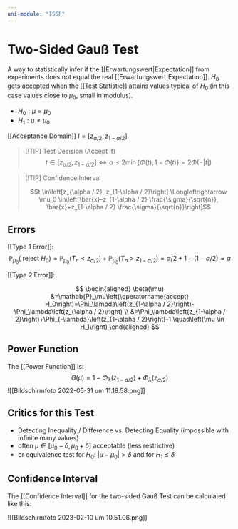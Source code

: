 ```yaml
---
uni-module: "ISSP"
---
```


# Two-Sided Gauß Test

A way to statistically infer if the [[Erwartungswert|Expectation]] from experiments does not equal the real [[Erwartungswert|Expectation]]. $H_0$ gets accepted when the [[Test Statistic]] attains values typical of $H_0$ (in this case values close to $\mu_0$, small in modulus).

- $H_0 : \mu=\mu_0$
- $H_1 : \mu \neq \mu_0$

[[Acceptance Domain]] $I=\left[z_{\alpha / 2}, z_{1-\alpha / 2}\right]$.

> [!TIP] Test Decision (Accept if)
> $$t \in\left[z_{\alpha / 2}, z_{1-\alpha / 2}\right] \Longleftrightarrow \alpha \leq 2 \min \{\Phi(t), 1-\Phi(t)\}=2 \Phi(-|t|)$$

> [!TIP] Confidence Interval
>
> $$t \in\left[z_{\alpha / 2}, z_{1-\alpha / 2}\right] \Longleftrightarrow \mu_0 \in\left[\bar{x}-z_{1-\alpha / 2} \frac{\sigma}{\sqrt{n}}, \bar{x}+z_{1-\alpha / 2} \frac{\sigma}{\sqrt{n}}\right]$$

## Errors

[[Type 1 Error]]:
$$\mathbb{P}_{\mu_0}\left(\text { reject } H_0\right)=\mathbb{P}_{\mu_0}\left(T_n<z_{\alpha / 2}\right)+\mathbb{P}_{\mu_0}\left(T_n>z_{1-\alpha / 2}\right)=\alpha / 2+1-(1-\alpha / 2)=\alpha$$

[[Type 2 Error]]:

$$
\begin{aligned}
\beta(\mu) &=\mathbb{P}_\mu\left(\operatorname{accept} H_0\right)=\Phi_\lambda\left(z_{1-\alpha / 2}\right)-\Phi_\lambda\left(z_{\alpha / 2}\right) \\
&=\Phi_\lambda\left(z_{1-\alpha / 2}\right)+\Phi_{-\lambda}\left(z_{1-\alpha / 2}\right)-1 \quad\left(\mu \in H_1\right)
\end{aligned}
$$

## Power Function

The [[Power Function]] is:
$$G(\mu)=1-\Phi_\lambda\left(z_{1-\alpha / 2}\right)+\Phi_\lambda\left(z_{\alpha / 2}\right)$$
![[Bildschirmfoto 2022-05-31 um 11.18.58.png]]

## Critics for this Test

- Detecting Inequality / Difference vs. Detecting Equality (impossible with infinite many values)
- often $\mu\in[\mu_0-\delta,\mu_0+\delta]$ acceptable (less restrictive)
- or equivalence test for $H_0$: $|\mu-\mu_0|>\delta$ and for $H_1\leq\delta$

## Confidence Interval

The [[Confidence Interval]] for the two-sided Gauß Test can be calculated like this:

![[Bildschirm­foto 2023-02-10 um 10.51.06.png]]
